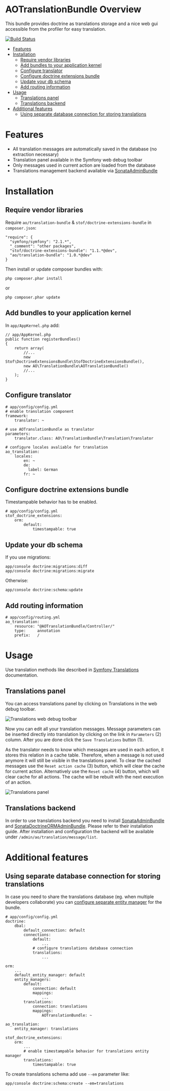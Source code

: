 AOTranslationBundle Overview
============================

This bundle provides doctrine as translations storage and a nice web gui accessible from the profiler for easy translation.

[![Build Status](https://secure.travis-ci.org/adrianolek/AOTranslationBundle.png)](http://travis-ci.org/adrianolek/AOTranslationBundle)

* [Features](#features)
* [Installation](#installation)
  * [Require vendor libraries](#require-vendor-libraries)
  * [Add bundles to your application kernel](#add-bundles-to-your-application-kernel)
  * [Configure translator](#configure-translator)
  * [Configure doctrine extensions bundle](#configure-doctrine-extensions-bundle)
  * [Update your db schema](#update-your-db-schema)
  * [Add routing information](#add-routing-information)
* [Usage](#usage)
  * [Translations panel](#translations-panel)
  * [Translations backend](#translations-backend)
* [Additional features](#additional-features)
  * [Using separate database connection for storing translations](#using-separate-database-connection-for-storing-translations)

Features
========

* All translation messages are automatically saved in the database (no extraction necessary)
* Translation panel available in the Symfony web debug toolbar
* Only messages used in current action are loaded from the database
* Translations management backend available via [SonataAdminBundle](https://github.com/sonata-project/SonataAdminBundle)

Installation
============

Require vendor libraries
------------------------

Require `ao/translation-bundle` & `stof/doctrine-extensions-bundle` in `composer.json`:

    "require": {
      "symfony/symfony": "2.1.*",
      "_comment": "other packages",
      "stof/doctrine-extensions-bundle": "1.1.*@dev",
      "ao/translation-bundle": "1.0.*@dev"
    }

Then install or update composer bundles with:

    php composer.phar install
    
or

    php composer.phar update

Add bundles to your application kernel
--------------------------------------

In `app/AppKernel.php` add:

    // app/AppKernel.php
    public function registerBundles()
    {
        return array(
            //...
            new Stof\DoctrineExtensionsBundle\StofDoctrineExtensionsBundle(),
            new AO\TranslationBundle\AOTranslationBundle()
            //...
        );
    }

Configure translator
--------------------

    # app/config/config.yml
    # enable translation component
    framework:
        translator: ~
    
    # use AOTranslationBundle as translator
    parameters:
        translator.class: AO\TranslationBundle\Translation\Translator
    
    # configure locales avaliable for translation 
    ao_translation:
        locales:
            en: ~
            de:
              label: German
            fr: ~
            
Configure doctrine extensions bundle
------------------------------------

Timestampable behavior has to be enabled.

    # app/config/config.yml
    stof_doctrine_extensions:
        orm:
            default:
                timestampable: true

Update your db schema
---------------------

If you use migrations:

    app/console doctrine:migrations:diff
    app/console doctrine:migrations:migrate


Otherwise:

    app/console doctrine:schema:update
    
Add routing information
-----------------------
    
    # app/config/routing.yml
    ao_translation:
        resource: "@AOTranslationBundle/Controller/"
        type:     annotation
        prefix:   / 

Usage
=====

Use translation methods like described in [Symfony Translations](http://symfony.com/doc/current/book/translation.html) documentation.

Translations panel
------------------

You can access translations panel by clicking on Translations in the web debug toolbar.

![Translations web debug toolbar](https://raw.github.com/adrianolek/AOTranslationBundle/master/Resources/doc/img/profiler.png)

Now you can edit all your translation messages.
Message parameters can be inserted directly into translation by clicking on the link in `Parameters` (2) column.
After you are done click the `Save Translations` button (1).

As the translator needs to know which messages are used in each action, it stores this relation in a cache table.
Therefore, when a message is not used anymore it will still be visible in the translations panel.
To clear the cached messages use the `Reset action cache` (3) button, which will clear the cache for current action.
Alternatively use the `Reset cache` (4) button, which will clear cache for all actions.
The cache will be rebuilt with the next execution of an action.

![Translations panel](https://raw.github.com/adrianolek/AOTranslationBundle/master/Resources/doc/img/panel.png)

Translations backend
--------------------

In order to use translations backend you need to install [SonataAdminBundle](http://sonata-project.org/bundles/admin/master/doc/index.html) and [SonataDoctrineORMAdminBundle](http://sonata-project.org/bundles/doctrine-orm-admin/master/doc/index.html).
Please refer to their installation guide.
After installation and configuration the backend will be available under `/admin/ao/translation/message/list`.

Additional features
===================

Using separate database connection for storing translations
------------------------------------------------------------

In case you need to share the translations database (eg. when multiple developers collaborate) you can [configure separate entity manager](http://symfony.com/doc/current/cookbook/doctrine/multiple_entity_managers.html) for the bundle.

    # app/config/config.yml
    doctrine:
        dbal:
            default_connection: default
            connections:
                default:
                    ...
                # configure translations database connection
                translations:
                    ...
                    
    orm:
        ...
        default_entity_manager: default
        entity_managers:
            default:
                connection: default
                mappings:
                    ...
            translations:
                connection: translations
                mappings:
                    AOTranslationBundle: ~

    ao_translation:
        entity_manager: translations

    stof_doctrine_extensions:
        orm:
            ...
            # enable timestampable behavior for translations entity manager
            translations:
                timestampable: true

To create translations schema add use `--em` parameter like:

    app/console doctrine:schema:create --em=translations